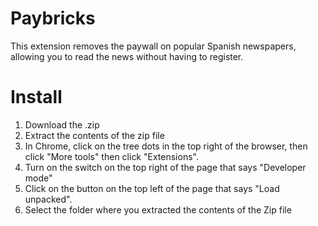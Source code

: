 # Paybricks
This extension removes the paywall on popular Spanish newspapers, allowing you to read the news without having to register.

# Install
1. Download the .zip
2. Extract the contents of the zip file
3. In Chrome, click on the tree dots in the top right of the browser, then click "More tools" then click "Extensions".
4. Turn on the switch on the top right of the page that says "Developer mode"
5. Click on the button on the top left of the page that says "Load unpacked".
6. Select the folder where you extracted the contents of the Zip file
